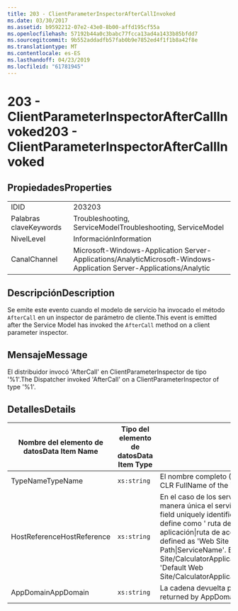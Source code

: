 ```yaml
---
title: 203 - ClientParameterInspectorAfterCallInvoked
ms.date: 03/30/2017
ms.assetid: b9592212-07e2-43e0-8b00-affd195cf55a
ms.openlocfilehash: 57192b44a0c3babc77fcca13ad4a1433b85bfdd7
ms.sourcegitcommit: 9b552addadfb57fab0b9e7852ed4f1f1b8a42f8e
ms.translationtype: MT
ms.contentlocale: es-ES
ms.lasthandoff: 04/23/2019
ms.locfileid: "61781945"
---
```

# <a name="203---clientparameterinspectoraftercallinvoked"></a><span data-ttu-id="d2e3c-102">203 - ClientParameterInspectorAfterCallInvoked</span><span class="sxs-lookup"><span data-stu-id="d2e3c-102">203 - ClientParameterInspectorAfterCallInvoked</span></span>
## <a name="properties"></a><span data-ttu-id="d2e3c-103">Propiedades</span><span class="sxs-lookup"><span data-stu-id="d2e3c-103">Properties</span></span>  
  
|||  
|-|-|  
|<span data-ttu-id="d2e3c-104">ID</span><span class="sxs-lookup"><span data-stu-id="d2e3c-104">ID</span></span>|<span data-ttu-id="d2e3c-105">203</span><span class="sxs-lookup"><span data-stu-id="d2e3c-105">203</span></span>|  
|<span data-ttu-id="d2e3c-106">Palabras clave</span><span class="sxs-lookup"><span data-stu-id="d2e3c-106">Keywords</span></span>|<span data-ttu-id="d2e3c-107">Troubleshooting, ServiceModel</span><span class="sxs-lookup"><span data-stu-id="d2e3c-107">Troubleshooting, ServiceModel</span></span>|  
|<span data-ttu-id="d2e3c-108">Nivel</span><span class="sxs-lookup"><span data-stu-id="d2e3c-108">Level</span></span>|<span data-ttu-id="d2e3c-109">Información</span><span class="sxs-lookup"><span data-stu-id="d2e3c-109">Information</span></span>|  
|<span data-ttu-id="d2e3c-110">Canal</span><span class="sxs-lookup"><span data-stu-id="d2e3c-110">Channel</span></span>|<span data-ttu-id="d2e3c-111">Microsoft-Windows-Application Server-Applications/Analytic</span><span class="sxs-lookup"><span data-stu-id="d2e3c-111">Microsoft-Windows-Application Server-Applications/Analytic</span></span>|  
  
## <a name="description"></a><span data-ttu-id="d2e3c-112">Descripción</span><span class="sxs-lookup"><span data-stu-id="d2e3c-112">Description</span></span>  
 <span data-ttu-id="d2e3c-113">Se emite este evento cuando el modelo de servicio ha invocado el método `AfterCall` en un inspector de parámetro de cliente.</span><span class="sxs-lookup"><span data-stu-id="d2e3c-113">This event is emitted after the Service Model has invoked the `AfterCall` method on a client parameter inspector.</span></span>  
  
## <a name="message"></a><span data-ttu-id="d2e3c-114">Mensaje</span><span class="sxs-lookup"><span data-stu-id="d2e3c-114">Message</span></span>  
 <span data-ttu-id="d2e3c-115">El distribuidor invocó 'AfterCall' en ClientParameterInspector de tipo '%1'.</span><span class="sxs-lookup"><span data-stu-id="d2e3c-115">The Dispatcher invoked 'AfterCall' on a ClientParameterInspector of type '%1'.</span></span>  
  
## <a name="details"></a><span data-ttu-id="d2e3c-116">Detalles</span><span class="sxs-lookup"><span data-stu-id="d2e3c-116">Details</span></span>  
  
|<span data-ttu-id="d2e3c-117">Nombre del elemento de datos</span><span class="sxs-lookup"><span data-stu-id="d2e3c-117">Data Item Name</span></span>|<span data-ttu-id="d2e3c-118">Tipo del elemento de datos</span><span class="sxs-lookup"><span data-stu-id="d2e3c-118">Data Item Type</span></span>|<span data-ttu-id="d2e3c-119">Descripción</span><span class="sxs-lookup"><span data-stu-id="d2e3c-119">Description</span></span>|  
|--------------------|--------------------|-----------------|  
|<span data-ttu-id="d2e3c-120">TypeName</span><span class="sxs-lookup"><span data-stu-id="d2e3c-120">TypeName</span></span>|`xs:string`|<span data-ttu-id="d2e3c-121">El nombre completo (FullName) de CLR del tipo del inspector invocado.</span><span class="sxs-lookup"><span data-stu-id="d2e3c-121">The CLR FullName of the invoked inspector's type.</span></span>|  
|<span data-ttu-id="d2e3c-122">HostReference</span><span class="sxs-lookup"><span data-stu-id="d2e3c-122">HostReference</span></span>|`xs:string`|<span data-ttu-id="d2e3c-123">En el caso de los servicios hospedados en web, este campo identifica de manera única el servicio en la jerarquía web.</span><span class="sxs-lookup"><span data-stu-id="d2e3c-123">For Web-hosted services, this field uniquely identifies the service in the Web hierarchy.</span></span> <span data-ttu-id="d2e3c-124">Su formato se define como ' ruta de acceso Virtual de sitio Web de nombre de la aplicación&#124;ruta de acceso Virtual del servicio&#124;ServiceName ".</span><span class="sxs-lookup"><span data-stu-id="d2e3c-124">Its format is defined as 'Web Site Name Application Virtual Path&#124;Service Virtual Path&#124;ServiceName'.</span></span> <span data-ttu-id="d2e3c-125">Ejemplo: ' Default Web Site/CalculatorApplication&#124;/CalculatorService.svc&#124;CalculatorService'.</span><span class="sxs-lookup"><span data-stu-id="d2e3c-125">Example: 'Default Web Site/CalculatorApplication&#124;/CalculatorService.svc&#124;CalculatorService'.</span></span>|  
|<span data-ttu-id="d2e3c-126">AppDomain</span><span class="sxs-lookup"><span data-stu-id="d2e3c-126">AppDomain</span></span>|`xs:string`|<span data-ttu-id="d2e3c-127">La cadena devuelta por AppDomain.CurrentDomain.FriendlyName.</span><span class="sxs-lookup"><span data-stu-id="d2e3c-127">The string returned by AppDomain.CurrentDomain.FriendlyName.</span></span>|
